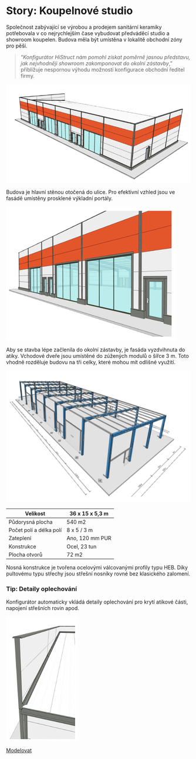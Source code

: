 
# Story: Koupelnové studio

Společnost zabývající se výrobou a prodejem sanitární keramiky potřebovala v co nejrychlejším čase vybudovat předváděcí studio a showroom koupelen. Budova měla být umístěna v lokalitě obchodní zóny pro pěší.

>“*Konfigurátor HiStruct nám pomohl získat poměrně jasnou představu, jak nejvhodněji showroom zakomponovat do okolní zástavby*,” přibližuje nespornou výhodu možnosti konfigurace obchodní ředitel firmy. 

![image](img/224644711-64386afc-2665-465e-b038-69ee170ca04f.png)

Budova je hlavní stěnou otočená do ulice. Pro efektivní vzhled jsou ve fasádě umístěny prosklené výkladní portály. 

![image](img/224644780-c891cb1a-4df8-40d2-80fc-994f2197be47.png)

Aby se stavba lépe začlenila do okolní zástavby, je fasáda vyzdvihnuta do atiky. Vchodové dveře jsou umístěné do zúžených modulů o šířce 3 m. Toto vhodně rozděluje budovu na tři celky, které mohou mít odlišné využití.

![image](img/224645167-eed687f7-55c4-4072-984c-a28539eb2c52.png)


Velikost | 36 x 15 x 5,3 m
-- | --
Půdorysná plocha | 540 m2
Počet polí a délka polí | 8 x 5 / 3 m
Zateplení | Ano, 120 mm PUR
Konstrukce | Ocel, 23 tun
Plocha otvorů | 72 m2

Nosná konstrukce je tvořena ocelovými válcovanými profily typu HEB. Díky pultovému typu střechy jsou střešní nosníky rovné bez klasického zalomení.

### Tip: Detaily oplechování
Konfigurátor automaticky vkládá detaily oplechování pro krytí atikové části, napojení střešních rovin apod.

![image](img/224645223-03b36ddc-754b-45a8-8cd0-3276c5a203ca.png)

[Modelovat](https://app.histruct.com/buildingconfigurator/cs/edit/component/556079)

